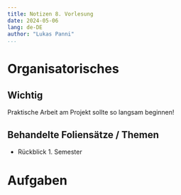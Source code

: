 ```yaml
---
title: Notizen 8. Vorlesung
date: 2024-05-06
lang: de-DE
author: "Lukas Panni"
...
```


# Organisatorisches

## Wichtig

Praktische Arbeit am Projekt sollte so langsam beginnen!

## Behandelte Foliensätze / Themen

- Rückblick 1. Semester

# Aufgaben


